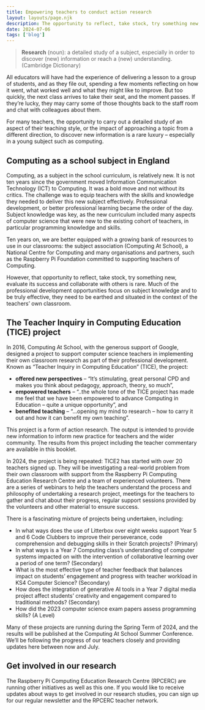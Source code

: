 ```yaml
---
title: Empowering teachers to conduct action research
layout: layouts/page.njk
description: The opportunity to reflect, take stock, try something new, evaluate its success and collaborate with others is rare. Much of the professional development opportunities focus on subject knowledge and to be truly effective, they need to be earthed and situated in the context of the teachers’ own classroom.
date: 2024-07-06
tags: ['blog']
---
```


> **Research** (noun): a detailed study of a subject, especially in order to discover (new) information or reach a (new) understanding. (Cambridge Dictionary)

All educators will have had the experience of delivering a lesson to a group of students, and as they file out, spending a few moments reflecting on how it went, what worked well and what they might like to improve. But too quickly, the next class arrives to take their seat, and the moment passes. If they’re lucky, they may carry some of those thoughts back to the staff room and chat with colleagues about them.

For many teachers, the opportunity to carry out a detailed study of an aspect of their teaching style, or the impact of approaching a topic from a different direction, to discover new information is a rare luxury – especially in a young subject such as computing.

## Computing as a school subject in England

Computing, as a subject in the school curriculum, is relatively new. It is not ten years since the government moved Information Communication Technology (ICT) to Computing. It was a bold move and not without its critics. The challenge was to equip teachers with the skills and knowledge they needed to deliver this new subject effectively. Professional development, or better professional learning became the order of the day. Subject knowledge was key, as the new curriculum included many aspects of computer science that were new to the existing cohort of teachers, in particular programming knowledge and skills.

Ten years on, we are better equipped with a growing bank of resources to use in our classrooms: the subject association (Computing At School), a National Centre for Computing and many organisations and partners, such as the Raspberry Pi Foundation committed to supporting teachers of Computing.

However, that opportunity to reflect, take stock, try something new, evaluate its success and collaborate with others is rare. Much of the professional development opportunities focus on subject knowledge and to be truly effective, they need to be earthed and situated in the context of the teachers’ own classroom.

## The Teacher Inquiry in Computing Education (TICE) project

In 2016, Computing At School, with the generous support of Google, designed a project to support computer science teachers in implementing their own classroom research as part of their professional development. Known as “Teacher Inquiry in Computing Education” (TICE), the project:

- **offered new perspectives** – “It’s stimulating, great personal CPD and makes you think about pedagogy, approach, theory, so much”,
- **empowered teachers** – “..the whole tone of the TICE project has made me feel that we have been empowered to advance Computing in Education – quite a unique opportunity”, and
- **benefited teaching** – “…opening my mind to research – how to carry it out and how it can benefit my own teaching”.

This project is a form of action research. The output is intended to provide new information to inform new practice for teachers and the wider community. The results from this project including the teacher commentary are available in this booklet.

In 2024, the project is being repeated: TICE2 has started with over 20 teachers signed up. They will be investigating a real-world problem from their own classroom with support from the Raspberry Pi Computing Education Research Centre and a team of experienced volunteers. There are a series of webinars to help the teachers understand the process and philosophy of undertaking a research project, meetings for the teachers to gather and chat about their progress, regular support sessions provided by the volunteers and other material to ensure success.

There is a fascinating mixture of projects being undertaken, including:

- In what ways does the use of Litterbox over eight weeks support Year 5 and 6 Code Clubbers to improve their perseverance, code comprehension and debugging skills in their Scratch projects? (Primary)
- In what ways is a Year 7 Computing class’s understanding of computer systems impacted on with the intervention of collaborative learning over a period of one term? (Secondary)
- What is the most effective type of teacher feedback that balances impact on students’ engagement and progress with teacher workload in KS4 Computer Science? (Secondary)
- How does the integration of generative AI tools in a Year 7 digital media project affect students’ creativity and engagement compared to traditional methods? (Secondary)
- How did the 2023 computer science exam papers assess programming skills? (A Level)

Many of these projects are running during the Spring Term of 2024, and the results will be published at the Computing At School Summer Conference. We’ll be following the progress of our teachers closely and providing updates here between now and July.

## Get involved in our research

The Raspberry Pi Computing Education Research Centre (RPCERC) are running other initiatives as well as this one. If you would like to receive updates about ways to get involved in our research studies, you can sign up for our regular newsletter and the RPCERC teacher network.